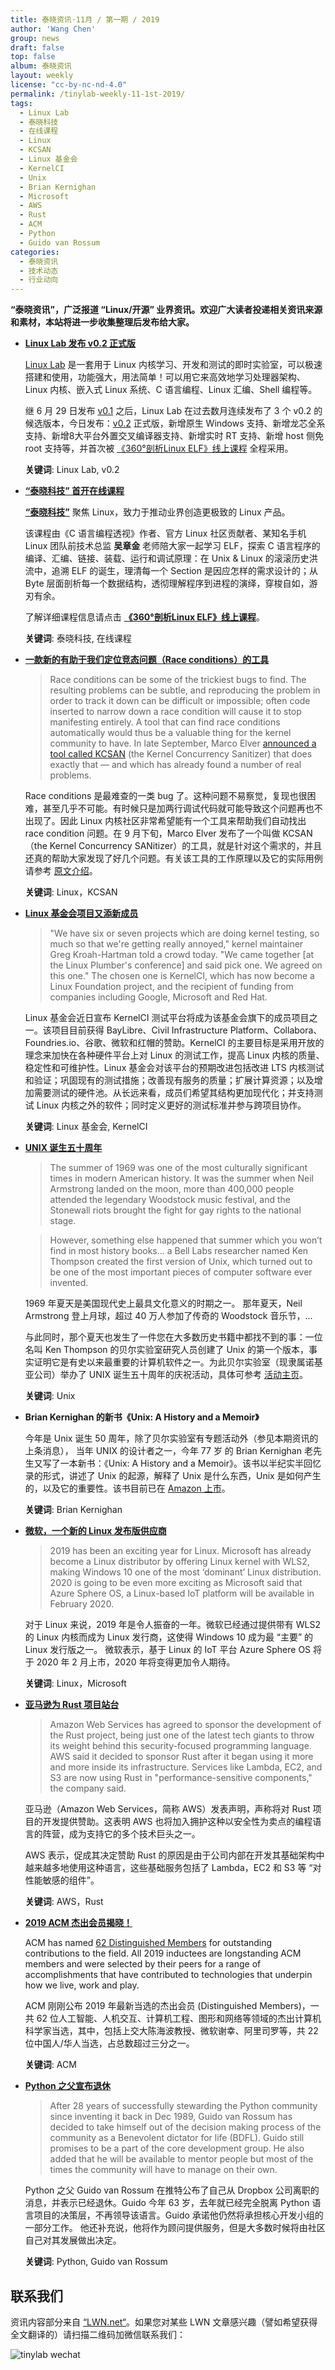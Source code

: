 ```yaml
---
title: 泰晓资讯·11月 / 第一期 / 2019
author: 'Wang Chen'
group: news
draft: false
top: false
album: 泰晓资讯
layout: weekly
license: "cc-by-nc-nd-4.0"
permalink: /tinylab-weekly-11-1st-2019/
tags:
  - Linux Lab
  - 泰晓科技
  - 在线课程
  - Linux
  - KCSAN
  - Linux 基金会
  - KernelCI
  - Unix
  - Brian Kernighan
  - Microsoft
  - AWS
  - Rust
  - ACM
  - Python
  - Guido van Rossum
categories:
  - 泰晓资讯
  - 技术动态
  - 行业动向
---
```


**“泰晓资讯”，广泛报道 “Linux/开源” 业界资讯。欢迎广大读者投递相关资讯来源和素材，本站将进一步收集整理后发布给大家。**

- [**Linux Lab 发布 v0.2 正式版**](https://tinylab.org/linux-lab-v02/)

    [Linux Lab](https://tinylab.org/linux-lab) 是一套用于 Linux 内核学习、开发和测试的即时实验室，可以极速搭建和使用，功能强大，用法简单！可以用它来高效地学习处理器架构、Linux 内核、嵌入式 Linux 系统、C 语言编程、Linux 汇编、Shell 编程等。

    继 6 月 29 日发布 [v0.1](https://gitee.com/tinylab/linux-lab/tree/v0.1) 之后，Linux Lab 在过去数月连续发布了 3 个 v0.2 的候选版本，今日发布：[v0.2](https://gitee.com/tinylab/linux-lab/tree/v0.2/) 正式版，新增原生 Windows 支持、新增龙芯全系支持、新增8大平台外置交叉编译器支持、新增实时 RT 支持、新增 host 侧免 root 支持等，并首次被 [《360°剖析Linux ELF》线上课程](https://www.cctalk.com/m/group/88089283) 全程采用。

    **关键词**: Linux Lab, v0.2
    
- [**“泰晓科技” 首开在线课程**](https://www.cctalk.com/m/group/88089283)

    [**“泰晓科技”**](https://tinylab.org/about/) 聚焦 Linux，致力于推动业界创造更极致的 Linux 产品。
    
    该课程由《C 语言编程透视》作者、官方 Linux 社区贡献者、某知名手机 Linux 团队前技术总监 **吴章金** 老师陪大家一起学习 ELF，探索 C 语言程序的编译、汇编、链接、装载、运行和调试原理：在 Unix & Linux 的滚滚历史洪流中，追溯 ELF 的诞生，理清每一个 Section 是因应怎样的需求设计的；从 Byte 层面剖析每一个数据结构，透彻理解程序到进程的演绎，穿梭自如，游刃有余。
    
    了解详细课程信息请点击 [**《360°剖析Linux ELF》线上课程**](https://www.cctalk.com/m/group/88089283)。
    
    **关键词**: 泰晓科技, 在线课程

- [**一款新的有助于我们定位竞态问题（Race conditions）的工具**](https://lwn.net/Articles/800946/)

    > Race conditions can be some of the trickiest bugs to find. The resulting problems can be subtle, and reproducing the problem in order to track it down can be difficult or impossible; often code inserted to narrow down a race condition will cause it to stop manifesting entirely. A tool that can find race conditions automatically would thus be a valuable thing for the kernel community to have. In late September, Marco Elver [announced a tool called KCSAN](https://lwn.net/ml/linux-kernel/CANpmjNPJ_bHjfLZCAPV23AXFfiPiyXXqqu72n6TgWzb2Gnu1eA@mail.gmail.com/) (the Kernel Concurrency Sanitizer) that does exactly that — and which has already found a number of real problems.

    Race conditions 是最难查的一类 bug 了。这种问题不易察觉，复现也很困难，甚至几乎不可能。有时候只是加两行调试代码就可能导致这个问题再也不出现了。因此 Linux 内核社区非常希望能有一个工具来帮助我们自动找出 race condition 问题。在 9 月下旬，Marco Elver 发布了一个叫做 KCSAN（the Kernel Concurrency SANitizer）的工具，就是针对这个需求的，并且还真的帮助大家发现了好几个问题。有关该工具的工作原理以及它的实际用例请参考 [原文介绍](https://lwn.net/Articles/802128/)。

    **关键词**: Linux，KCSAN

- [**Linux 基金会项目又添新成员**](https://www.theregister.co.uk/2019/10/28/kernelci_becomes_linux_foundation_project/)

    > "We have six or seven projects which are doing kernel testing, so much so that we're getting really annoyed," kernel maintainer Greg Kroah-Hartman told a crowd today.
    > "We came together [at the Linux Plumber's conference] and said pick one. We agreed on this one."
    > The chosen one is KernelCI, which has now become a Linux Foundation project, and the recipient of funding from companies including Google, Microsoft and Red Hat.

    Linux 基金会近日宣布 KernelCI 测试平台将成为该基金会旗下的成员项目之一。该项目目前获得 BayLibre、Civil Infrastructure Platform、Collabora、Foundries.io、谷歌、微软和红帽的赞助。KernelCI 的主要目标是采用开放的理念来加快在各种硬件平台上对 Linux 的测试工作，提高 Linux 内核的质量、稳定性和可维护性。Linux 基金会对该平台的预期改进包括改进 LTS 内核测试和验证；巩固现有的测试措施；改善现有服务的质量；扩展计算资源；以及增加需要测试的硬件池。从长远来看，成员们希望其结构更加现代化；并支持测试 Linux 内核之外的软件；同时定义更好的测试标准并参与跨项目协作。

    **关键词**: Linux 基金会, KernelCI

- [**UNIX 诞生五十周年**](https://www.bell-labs.com/var/articles/celebrating-50-years-unix/)


    > The summer of 1969 was one of the most culturally significant times in modern American history. It was the summer when Neil Armstrong landed on the moon, more than 400,000 people attended the legendary Woodstock music festival, and the Stonewall riots brought the fight for gay rights to the national stage.

    > However, something else happened that summer which you won’t find in most history books… a Bell Labs researcher named Ken Thompson created the first version of Unix, which turned out to be one of the most important pieces of computer software ever invented.

    1969 年夏天是美国现代史上最具文化意义的时期之一。 那年夏天，Neil Armstrong 登上月球，超过 40 万人参加了传奇的 Woodstock 音乐节，... 
    
    与此同时，那个夏天也发生了一件您在大多数历史书籍中都找不到的事：一位名叫 Ken Thompson 的贝尔实验室研究人员创建了 Unix 的第一个版本，事实证明它是有史以来最重要的计算机软件之一。为此贝尔实验室（现隶属诺基亚公司）举办了 UNIX 诞生五十周年的庆祝活动，具体可参考 [活动主页](https://www.bell-labs.com/unix50/)。

    **关键词**: Unix

- **Brian Kernighan 的新书《Unix: A History and a Memoir》**

    今年是 Unix 诞生 50 周年，除了贝尔实验室有专题活动外（参见本期资讯的上条消息）， 当年 UNIX 的设计者之一，今年 77 岁 的 Brian Kernighan 老先生又写了一本新书：《Unix: A History and a Memoir》。该书以半纪实半回忆录的形式，讲述了 Unix 的起源，解释了 Unix 是什么东西，Unix 是如何产生的，以及它的重要性。该书目前已在 [Amazon 上市](https://www.amazon.co.uk/UNIX-History-Memoir-Brian-Kernighan/dp/1695978552)。
    
    **关键词**: Brian Kernighan
    
- [**微软，一个新的 Linux 发布版供应商**](https://www.linux.com/news/linux-powered-azure-sphere-os-coming-out-in-2020/)

    > 2019 has been an exciting year for Linux. Microsoft has already become a Linux distributor by offering Linux kernel with WLS2, making Windows 10 one of the most ‘dominant’ Linux distribution. 2020 is going to be even more exciting as Microsoft said that Azure Sphere OS, a Linux-based IoT platform will be available in February 2020.

    对于 Linux 来说，2019 年是令人振奋的一年。微软已经通过提供带有 WLS2 的 Linux 内核而成为 Linux 发行商，这使得 Windows 10 成为最 “主要” 的 Linux 发行版之一。 微软表示，基于 Linux 的 IoT 平台 Azure Sphere OS 将于 2020 年 2 月上市，2020 年将变得更加令人期待。

    **关键词**: Linux，Microsoft

- [**亚马逊为 Rust 项目站台**](https://www.zdnet.com/article/aws-to-sponsor-rust-project/)

    > Amazon Web Services has agreed to sponsor the development of the Rust project, being just one of the latest tech giants to throw its weight behind this security-focused programming language.
    > AWS said it decided to sponsor Rust after it began using it more and more inside its infrastructure. Services like Lambda, EC2, and S3 are now using Rust in "performance-sensitive components," the company said.

    亚马逊（Amazon Web Services，简称 AWS）发表声明，声称将对 Rust 项目的开发提供赞助。这表明 AWS 也将加入拥护这种以安全性为卖点的编程语言的阵营，成为支持它的多个技术巨头之一。
    
    AWS 表示，促成其决定赞助 Rust 的原因是由于公司内部在开发其基础架构中越来越多地使用这种语言，这些基础服务包括了 Lambda，EC2 和 S3 等 “对性能敏感的组件”。

    **关键词**: AWS，Rust

- [**2019 ACM 杰出会员揭晓！**](https://awards.acm.org/distinguished-members)

    ACM has named [62 Distinguished Members](https://awards.acm.org/distinguished-members) for outstanding contributions to the field. All 2019 inductees are longstanding ACM members and were selected by their peers for a range of accomplishments that have contributed to technologies that underpin how we live, work and play.
    
    ACM 刚刚公布 2019 年最新当选的杰出会员 (Distinguished Members)，一共 62 位人工智能、人机交互、计算机工程、图形和网络等领域的杰出计算机科学家当选，其中，包括上交大陈海波教授、微软谢幸、阿里司罗等，共 22 位中国人/华人当选，占总数超过三分之一。

    **关键词**: ACM
    
- [**Python 之父宣布退休**](https://hub.packtpub.com/python-founder-guido-van-rossum-goes-on-a-permanent-vacation-from-being-bdfl/)

    > After 28 years of successfully stewarding the Python community since inventing it back in Dec 1989, Guido van Rossum has decided to take himself out of the decision making process of the community as a Benevolent dictator for life (BDFL). Guido still promises to be a part of the core development group. He also added that he will be available to mentor people but most of the times the community will have to manage on their own.

    Python 之父 Guido van Rossum 在推特公布了自己从 Dropbox 公司离职的消息，并表示已经退休。Guido 今年 63 岁，去年就已经完全脱离 Python 语言项目的决策层，不再领导该语言。Guido 承诺他仍然将承担核心开发小组的一部分工作。 他还补充说，他将作为顾问提供服务，但是大多数时候将由社区自己对其发展做出决定。

    **关键词**: Python, Guido van Rossum

## 联系我们

资讯内容部分来自 [“LWN.net“](https://lwn.net/)。如果您对某些 LWN 文章感兴趣（譬如希望获得全文翻译的）请扫描二维码加微信联系我们：

![tinylab wechat](/images/wechat/tinylab.jpg)

